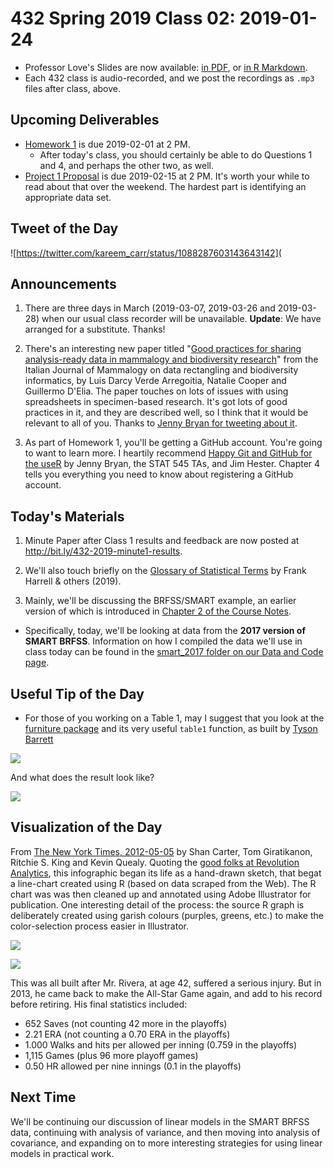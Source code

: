 # 432 Spring 2019 Class 02: 2019-01-24

- Professor Love's Slides are now available: [in PDF](https://github.com/THOMASELOVE/2019-432/blob/master/slides/class02/432_2019_slides02.pdf), or [in R Markdown](https://github.com/THOMASELOVE/2019-432/blob/master/slides/class02/432_2019_slides02.Rmd). 
- Each 432 class is audio-recorded, and we post the recordings as `.mp3` files after class, above.

## Upcoming Deliverables

- [Homework 1](https://github.com/THOMASELOVE/2019-432/tree/master/homework) is due 2019-02-01 at 2 PM.
    - After today's class, you should certainly be able to do Questions 1 and 4, and perhaps the other two, as well.
- [Project 1 Proposal](https://github.com/THOMASELOVE/2019-432/tree/master/projects) is due 2019-02-15 at 2 PM. It's worth your while to read about that over the weekend. The hardest part is identifying an appropriate data set.

## Tweet of the Day

![https://twitter.com/kareem_carr/status/1088287603143643142](

## Announcements

1. There are three days in March (2019-03-07, 2019-03-26 and 2019-03-28) when our usual class recorder will be unavailable. **Update**: We have arranged for a substitute. Thanks!

2. There's an interesting new paper titled "[Good practices for sharing analysis-ready data in mammalogy and biodiversity research](https://t.co/ZvgdSwcukw)" from the Italian Journal of Mammalogy on data rectangling and biodiversity informatics, by Luis Darcy Verde Arregoitia, Natalie Cooper and Guillermo D'Elia. The paper touches on lots of issues with using spreadsheets in specimen-based research. It's got lots of good practices in it, and they are described well, so I think that it would be relevant to all of you. Thanks to [Jenny Bryan for tweeting about it](https://twitter.com/JennyBryan/status/1088183942614724608).

3. As part of Homework 1, you'll be getting a GitHub account. You're going to want to learn more. I heartily recommend [Happy Git and GitHub for the useR](https://happygitwithr.com/) by Jenny Bryan, the STAT 545 TAs, and Jim Hester. Chapter 4 tells you everything you need to know about registering a GitHub account.

## Today's Materials

1. Minute Paper after Class 1 results and feedback are now posted at http://bit.ly/432-2019-minute1-results.

2. We'll also touch briefly on the [Glossary of Statistical Terms](http://hbiostat.org/doc/glossary.pdf) by Frank Harrell & others (2019). 

3. Mainly, we'll be discussing the BRFSS/SMART example, an earlier version of which is introduced in [Chapter 2 of the Course Notes](https://thomaselove.github.io/2019-432-book/linear-regression-on-a-small-smart-data-set.html).

- Specifically, today, we'll be looking at data from the **2017 version of SMART BRFSS**. Information on how I compiled the data we'll use in class today can be found in the [smart_2017 folder on our Data and Code page](https://github.com/THOMASELOVE/2019-432/tree/master/data-and-code/smart_2017). 


## Useful Tip of the Day

- For those of you working on a Table 1, may I suggest that you look at the [furniture package](https://github.com/TysonStanley/furniture) and its very useful `table1` function, as built by [Tyson Barrett](https://twitter.com/healthandstats/status/975065472331792384)

![](https://github.com/THOMASELOVE/2019-432/blob/master/slides/class02/figures/tyson02.PNG)

And what does the result look like?

![](https://github.com/THOMASELOVE/2019-432/blob/master/slides/class02/figures/tyson01.PNG)

## Visualization of the Day

From [The New York Times, 2012-05-05](https://archive.nytimes.com/www.nytimes.com/interactive/2012/05/05/sports/baseball/mariano-rivera-and-his-peers.html?ref=baseball) by Shan Carter, Tom Giratikanon, Ritchie S. King and Kevin Quealy. Quoting the [good folks at Revolution Analytics](https://blog.revolutionanalytics.com/2012/05/mariano-rivera-nyt.html), this infographic began its life as a hand-drawn sketch, that begat a line-chart created using R (based on data scraped from the Web). The R chart was was then cleaned up and annotated using Adobe Illustrator for publication. One interesting detail of the process: the source R graph is deliberately created using garish colours (purples, greens, etc.) to make the color-selection process easier in Illustrator.

![](https://github.com/THOMASELOVE/2019-432/blob/master/slides/class02/figures/mo01.PNG)

![](https://github.com/THOMASELOVE/2019-432/blob/master/slides/class02/figures/mo02.PNG)

This was all built after Mr. Rivera, at age 42, suffered a serious injury. But in 2013, he came back to make the All-Star Game again, and add to his record before retiring. His final statistics included: 

- 652 Saves (not counting 42 more in the playoffs)
- 2.21 ERA (not counting a 0.70 ERA in the playoffs)
- 1.000 Walks and hits per allowed per inning (0.759 in the playoffs)
- 1,115 Games (plus 96 more playoff games)
- 0.50 HR allowed per nine innings (0.1 in the playoffs)

## Next Time

We'll be continuing our discussion of linear models in the SMART BRFSS data, continuing with analysis of variance, and then moving into analysis of covariance, and expanding on to more interesting strategies for using linear models in practical work.
